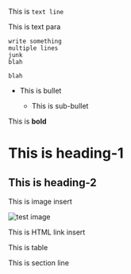 This is `text line`

This is text para
```
write something
multiple lines
junk
blah

blah
```

* This is bullet

  * This is sub-bullet

This is **bold**

# This is heading-1

## This is heading-2

This is image insert

![test image](https://media1.tenor.com/images/f2a6691f43a9dda204e70f4c5ac4d9ca/tenor.gif?itemid=4544026)

This is HTML link insert

This is table

This is section line

